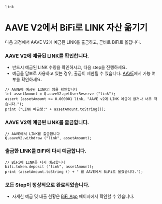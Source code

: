 ```meta-Currency
link
```

# AAVE V2에서 BiFi로 LINK 자산 옮기기

다음 과정에서 AAVE V2에 예금된 LINK를 출금하고, 곧바로 BiFi로 옮깁니다.

### AAVE V2에 예금된 LINK를 확인합니다.

- 반드시 예금된 LINK 수량을 확인하시고, 다음 step을 진행하세요.
- 예금을 담보로 사용하고 있는 경우, 출금이 제한될 수 있습니다. [AAVE](https://app.aave.com/#/dashboard)에서 가능 여부를 확인하세요.

```output-Dynamic
// AAVE에 예금된 LINK의 양을 확인합니다
let assetAmount = Q.aaveV2.getUserReserve ("link");
assert (assetAmount >= 0.000001 link, "AAVE v2에 LINK 예금이 없거나 너무 작습니다.");
print ("LINK 예금량:" + assetAmount.toString());
```

### AAVE V2에 예금된 LINK를 출금합니다.

```taster
// AAVE에서 LINK를 출금합니다
Q.aaveV2.withdraw ("link", assetAmount);
```

### 출금한 LINK를 BiFi에 다시 예금합니다.

```taster
// BiFi에 LINK를 다시 예금합니다
bifi.token.deposit ("link", assetAmount);
print (assetAmount.toString () + " 를 AAVE에서 BiFi로 옮겼습니다.");
```

### 모든 Step이 정상적으로 완료되었습니다.

- 자세한 예금 및 대출 현황은 [BiFi App](https://app.bifi.finance/) 페이지에서 확인할 수 있습니다.
